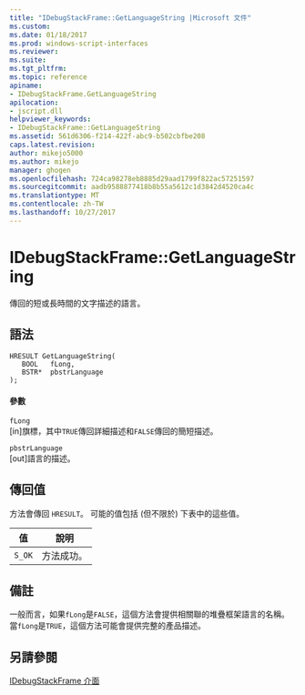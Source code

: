 ```yaml
---
title: "IDebugStackFrame::GetLanguageString |Microsoft 文件"
ms.custom: 
ms.date: 01/18/2017
ms.prod: windows-script-interfaces
ms.reviewer: 
ms.suite: 
ms.tgt_pltfrm: 
ms.topic: reference
apiname:
- IDebugStackFrame.GetLanguageString
apilocation:
- jscript.dll
helpviewer_keywords:
- IDebugStackFrame::GetLanguageString
ms.assetid: 561d6306-f214-422f-abc9-b502cbfbe208
caps.latest.revision: 
author: mikejo5000
ms.author: mikejo
manager: ghogen
ms.openlocfilehash: 724ca98278eb8885d29aad1799f822ac57251597
ms.sourcegitcommit: aadb9588877418b8b55a5612c1d3842d4520ca4c
ms.translationtype: MT
ms.contentlocale: zh-TW
ms.lasthandoff: 10/27/2017
---
```

# <a name="idebugstackframegetlanguagestring"></a>IDebugStackFrame::GetLanguageString
傳回的短或長時間的文字描述的語言。  
  
## <a name="syntax"></a>語法  
  
```  
HRESULT GetLanguageString(  
   BOOL   fLong,  
   BSTR*  pbstrLanguage  
);  
```  
  
#### <a name="parameters"></a>參數  
 `fLong`  
 [in]旗標，其中`TRUE`傳回詳細描述和`FALSE`傳回的簡短描述。  
  
 `pbstrLanguage`  
 [out]語言的描述。  
  
## <a name="return-value"></a>傳回值  
 方法會傳回 `HRESULT`。 可能的值包括 (但不限於) 下表中的這些值。  
  
|值|說明|  
|-----------|-----------------|  
|`S_OK`|方法成功。|  
  
## <a name="remarks"></a>備註  
 一般而言，如果`fLong`是`FALSE`，這個方法會提供相關聯的堆疊框架語言的名稱。 當`fLong`是`TRUE`，這個方法可能會提供完整的產品描述。  
  
## <a name="see-also"></a>另請參閱  
 [IDebugStackFrame 介面](../../winscript/reference/idebugstackframe-interface.md)